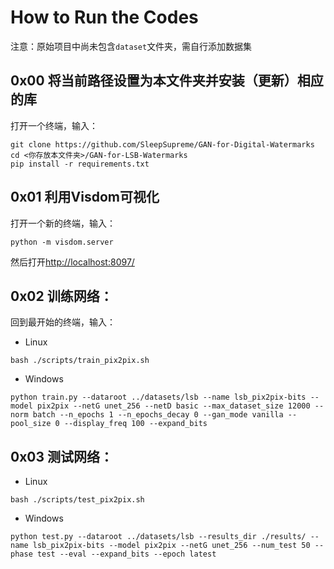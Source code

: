 # How to Run the Codes

注意：原始项目中尚未包含`dataset`文件夹，需自行添加数据集

## 0x00 将当前路径设置为本文件夹并安装（更新）相应的库
打开一个终端，输入：
```
git clone https://github.com/SleepSupreme/GAN-for-Digital-Watermarks
cd <你存放本文件夹>/GAN-for-LSB-Watermarks
pip install -r requirements.txt
```

## 0x01 利用Visdom可视化
打开一个新的终端，输入：
```
python -m visdom.server
```
然后打开[http://localhost:8097/](http://localhost:8097/)

## 0x02 训练网络：
回到最开始的终端，输入：
- Linux
```
bash ./scripts/train_pix2pix.sh
```
- Windows
```
python train.py --dataroot ../datasets/lsb --name lsb_pix2pix-bits --model pix2pix --netG unet_256 --netD basic --max_dataset_size 12000 --norm batch --n_epochs 1 --n_epochs_decay 0 --gan_mode vanilla --pool_size 0 --display_freq 100 --expand_bits
```

## 0x03 测试网络：
- Linux
```
bash ./scripts/test_pix2pix.sh
```
- Windows
```
python test.py --dataroot ../datasets/lsb --results_dir ./results/ --name lsb_pix2pix-bits --model pix2pix --netG unet_256 --num_test 50 --phase test --eval --expand_bits --epoch latest
```
